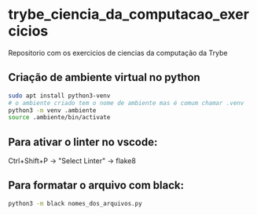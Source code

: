 # trybe_ciencia_da_computacao_exercicios
Repositorio com os exercicios de ciencias da computação da Trybe

## Criação de ambiente  virtual no python

```sh
sudo apt install python3-venv
# o ambiente criado tem o nome de ambiente mas é comum chamar .venv
python3 -m venv .ambiente
source .ambiente/bin/activate
```

## Para ativar o linter no vscode:

Ctrl+Shift+P → "Select Linter" → flake8

## Para formatar o arquivo com black:

```sh
python3 -m black nomes_dos_arquivos.py
```